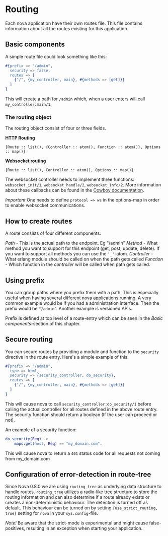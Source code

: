 # Routing

Each nova application have their own routes file. This file contains information about all the routes existing for this application.

## Basic components

A simple route file could look something like this:

```erlang
#{prefix => "/admin",
  security => false,
  routes => [
    {"/", {my_controller, main}, #{methods => [get]}}
  ]
}
```

This will create a path for `/admin` which, when a user enters will call `my_controller:main/1`.

### The routing object

The routing object consist of four or three fields.

**HTTP Routing**

```
{Route :: list(), {Controller :: atom(), Function :: atom()}, Options :: map()}
```

**Websocket routing**

```
{Route :: list(), Controller :: atom(), Options :: map()}
```

The websocket controller needs to implement three functions: `websocket_init/1`, `websocket_handle/2`, `websocket_info/2`. More information about these callbacks can be found in the [Cowboy documentation](https://ninenines.eu/docs/en/cowboy/2.6/guide/ws_handlers/).

*Important*
One needs to define `protocol => ws` in the options-map in order to enable websocket communications.


## How to create routes

A route consists of four different components:

*Path* - This is the actual path to the endpoint. Eg "/admin"
*Method* - What method you want to support for this endpoint (get, post, update, delete). If you want to support all methods you can use the `'_'`-atom.
*Controller* - What erlang module should be called on when the path gets called
*Function* - Which function in the *controller* will be called when path gets called.

## Using prefix

You can group paths where you prefix them with a path. This is especially useful when having several different nova applications running. A very common example would be if you had a administration interface. Then the prefix would be `"/admin`". Another example is versioned APIs.

Prefix is defined at top level of a route-entry which can be seen in the *Basic components*-section of this chapter.

## Secure routing

You can secure routes by providing a module and function to the `security` directive in the route entry. Here's a simple example of this:

```erlang
#{prefix => "/admin",
  type => html,
  security => {security_controller, do_security},
  routes => [
    {"/", {my_controller, main}, #{methods => [get]}}
  ]
}
```

This will cause nova to call `security_controller:do_security/1` before calling the actual controller for all routes defined in the above route entry.
The security function should return a boolean (If the user can proceed or not).


An example of a security function:


```erlang
do_security(Req) ->
    maps:get(host, Req) == "my_domain.com".
```

This will cause nova to return a `401` status code for all requests not coming from my_domain.com


## Configuration of error-detection in route-tree

Since Nova 0.8.0 we are using `routing_tree` as underlying data structure to handle routes. `routing_tree` utilizes a radix-like tree structure to store the routing information
and can also determine if a route already exists or creates a non-deterministic behaviour. The detection is turned off as default. This behaviour can be turned on by setting `{use_strict_routing, true}` setting for `nova` in your `sys.config`-file.

*Note!* Be aware that the strict-mode is experimental and might cause false-positives, resulting in an exception when starting your application.
